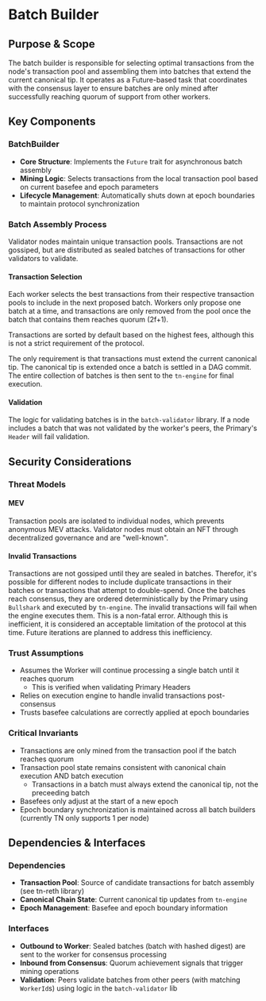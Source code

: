 # Batch Builder

## Purpose & Scope

The batch builder is responsible for selecting optimal transactions from the node's transaction pool and assembling them into batches that extend the current canonical tip.
It operates as a Future-based task that coordinates with the consensus layer to ensure batches are only mined after successfully reaching quorum of support from other workers.

## Key Components

### BatchBuilder

- **Core Structure**: Implements the `Future` trait for asynchronous batch assembly
- **Mining Logic**: Selects transactions from the local transaction pool based on current basefee and epoch parameters
- **Lifecycle Management**: Automatically shuts down at epoch boundaries to maintain protocol synchronization

### Batch Assembly Process

Validator nodes maintain unique transaction pools.
Transactions are not gossiped, but are distributed as sealed batches of transactions for other validators to validate.

#### Transaction Selection

Each worker selects the best transactions from their respective transaction pools to include in the next proposed batch.
Workers only propose one batch at a time, and transactions are only removed from the pool once the batch that contains them reaches quorum (2f+1).

Transactions are sorted by default based on the highest fees, although this is not a strict requirement of the protocol.

The only requirement is that transactions must extend the current canonical tip.
The canonical tip is extended once a batch is settled in a DAG commit.
The entire collection of batches is then sent to the `tn-engine` for final execution.

#### Validation

The logic for validating batches is in the `batch-validator` library.
If a node includes a batch that was not validated by the worker's peers, the Primary's `Header` will fail validation.

## Security Considerations

### Threat Models

#### MEV

Transaction pools are isolated to individual nodes, which prevents anonymous MEV attacks.
Validator nodes must obtain an NFT through decentralized governance and are "well-known".

#### Invalid Transactions

Transactions are not gossiped until they are sealed in batches.
Therefor, it's possible for different nodes to include duplicate transactions in their batches or transactions that attempt to double-spend.
Once the batches reach consensus, they are ordered deterministically by the Primary using `Bullshark` and executed by `tn-engine`.
The invalid transactions will fail when the engine executes them.
This is a non-fatal error.
Although this is inefficient, it is considered an acceptable limitation of the protocol at this time.
Future iterations are planned to address this inefficiency.

### Trust Assumptions

- Assumes the Worker will continue processing a single batch until it reaches quorum
  - This is verified when validating Primary Headers
- Relies on execution engine to handle invalid transactions post-consensus
- Trusts basefee calculations are correctly applied at epoch boundaries

### Critical Invariants

- Transactions are only mined from the transaction pool if the batch reaches quorum
- Transaction pool state remains consistent with canonical chain execution AND batch execution
  - Transactions in a batch must always extend the canonical tip, not the preceeding batch
- Basefees only adjust at the start of a new epoch
- Epoch boundary synchronization is maintained across all batch builders (currently TN only supports 1 per node)

## Dependencies & Interfaces

### Dependencies

- **Transaction Pool**: Source of candidate transactions for batch assembly (see tn-reth library)
- **Canonical Chain State**: Current canonical tip updates from `tn-engine`
- **Epoch Management**: Basefee and epoch boundary information

### Interfaces

- **Outbound to Worker**: Sealed batches (batch with hashed digest) are sent to the worker for consensus processing
- **Inbound from Consensus**: Quorum achievement signals that trigger mining operations
- **Validation**: Peers validate batches from other peers (with matching `WorkerId`s) using logic in the `batch-validator` lib
